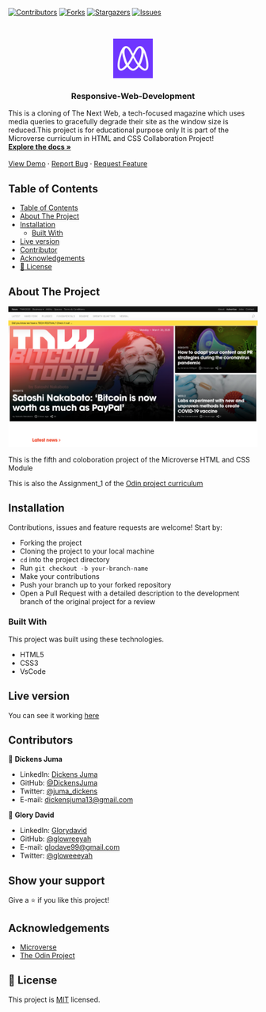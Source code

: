 

<!--
*** Thanks for checking out this README Template. If you have a suggestion that would
*** make this better, please fork the repo and create a pull request or simply open
*** an issue with the tag "enhancement".
*** Thanks again! Now go create something AMAZING! :D
-->

<!-- PROJECT SHIELDS -->
<!--
*** I'm using markdown "reference style" links for readability.
*** Reference links are enclosed in brackets [ ] instead of parentheses ( ).
*** See the bottom of this document for the declaration of the reference variables
*** for contributors-url, forks-url, etc. This is an optional, concise syntax you may use.
*** https://www.markdownguide.org/basic-syntax/#reference-style-links
-->
[![Contributors][contributors-shield]][contributors-url]
[![Forks][forks-shield]][forks-url]
[![Stargazers][stars-shield]][stars-url]
[![Issues][issues-shield]][issues-url]

<!-- PROJECT LOGO -->
<br />
<p align="center">
  <a href="https://github.com/DickensJuma/Responsive-Web-Development">
    <img src="images/microverse.png" alt="Logo" width="80" height="80">
  </a>

  <h3 align="center"> Responsive-Web-Development</h3>

  <p align="center">
     
 This is a  cloning of The Next Web, a tech-focused magazine which uses media queries to gracefully degrade their site as the window size is reduced.This project is for educational purpose only It is part of the Microverse curriculum in HTML and CSS Collaboration Project!
    <br />
    <a href="https://github.com/DickensJuma/Responsive-Web-Development"><strong>Explore the docs »</strong></a>
    <br />
    <br />
    <a href="https://raw.githack.com/DickensJuma/Responsive-Web-Development/feature/index.html">View Demo</a>
    ·
    <a href="https://github.com/DickensJuma/Responsive-Web-Development/issues">Report Bug</a>
    ·
    <a href="https://github.com/DickensJuma/Responsive-Web-Development/issues">Request Feature</a>
  </p>
</p>

<!-- TABLE OF CONTENTS -->
## Table of Contents

- [Table of Contents](#table-of-contents)
- [About The Project](#about-the-project)
- [Installation](#installation)
  - [Built With](#built-with)
- [Live version](#live-version)
- [Contributor](#contributor)
- [Acknowledgements](#acknowledgements)
- [📝 License](#%f0%9f%93%9d-license)

<!-- ABOUT THE PROJECT -->
## About The Project

[![Product Name Screen Shot][product-screenshot]](images/tnw-screenshot.png)

This is the fifth and coloboration project of the Microverse HTML and CSS Module

This is also the Assignment_1 of the [Odin project curriculum](https://www.theodinproject.com/courses/html5-and-css3/lessons/Responsive-Web-Development)

<!-- ABOUT THE PROJECT -->
## Installation
Contributions, issues and feature requests are welcome! Start by:
* Forking the project
* Cloning the project to your local machine
* `cd` into the project directory
* Run `git checkout -b your-branch-name`
* Make your contributions
* Push your branch up to your forked repository
* Open a Pull Request with a detailed description to the development branch of the original project for a review

### Built With
This project was built using these technologies.
* HTML5
* CSS3
* VsCode

<!-- LIVE VERSION -->
## Live version

You can see it working [here](https://raw.githack.com/DickensJuma/Responsive-Web-Development/feature/index.html)

<!-- CONTACT -->
## Contributors

👤 **Dickens Juma** 
    
- LinkedIn: [Dickens Juma](https://www.linkedin.com/in/dickens-juma-363061182/) 
- GitHub: [@DickensJuma](https://github.com/DickensJuma)
- Twitter: [@juma_dickens](https://twitter.com/juma_dickens)
- E-mail: dickensjuma13@gmail.com

👤 **Glory David** 
    
- LinkedIn: [Glorydavid](https://www.linkedin/glory-david) 
- GitHub: [@glowreeyah](https://github.com/glowreeyah)
- E-mail: glodave99@gmail.com
- Twitter: [@gloweeeyah](https://twitter.com/gloweeeyah)


## Show your support

Give a ⭐️ if you like this project!

<!-- ACKNOWLEDGEMENTS -->
## Acknowledgements
* [Microverse](https://www.microverse.org/)
* [The Odin Project](https://www.theodinproject.com/)


<!-- MARKDOWN LINKS & IMAGES -->
<!-- https://www.markdownguide.org/basic-syntax/#reference-style-links -->
[contributors-shield]: https://img.shields.io/github/contributors/DickensJuma/Responsive-Web-Development.svg?style=flat-square
[contributors-url]: https://github.com/DickensJuma/Responsive-Web-Development/graphs/contributors
[forks-shield]: https://img.shields.io/github/forks/DickensJuma/Responsive-Web-Development.svg?style=flat-square
[forks-url]: https://github.com/DickensJuma/Responsive-Web-Development/network/members
[stars-shield]: https://img.shields.io/github/stars/DickensJuma/Responsive-Web-Development.svg?style=flat-square
[stars-url]: https://github.com/DickensJuma/Responsive-Web-Development/stargazers
[issues-shield]: https://img.shields.io/github/issues/DickensJuma/Responsive-Web-Development.svg?style=flat-square
[issues-url]: https://github.com/DickensJuma/Responsive-Web-Development/issues
[product-screenshot]: images/tnw-screenshot.png

## 📝 License

This project is [MIT](https://opensource.org/licenses/MIT) licensed.
